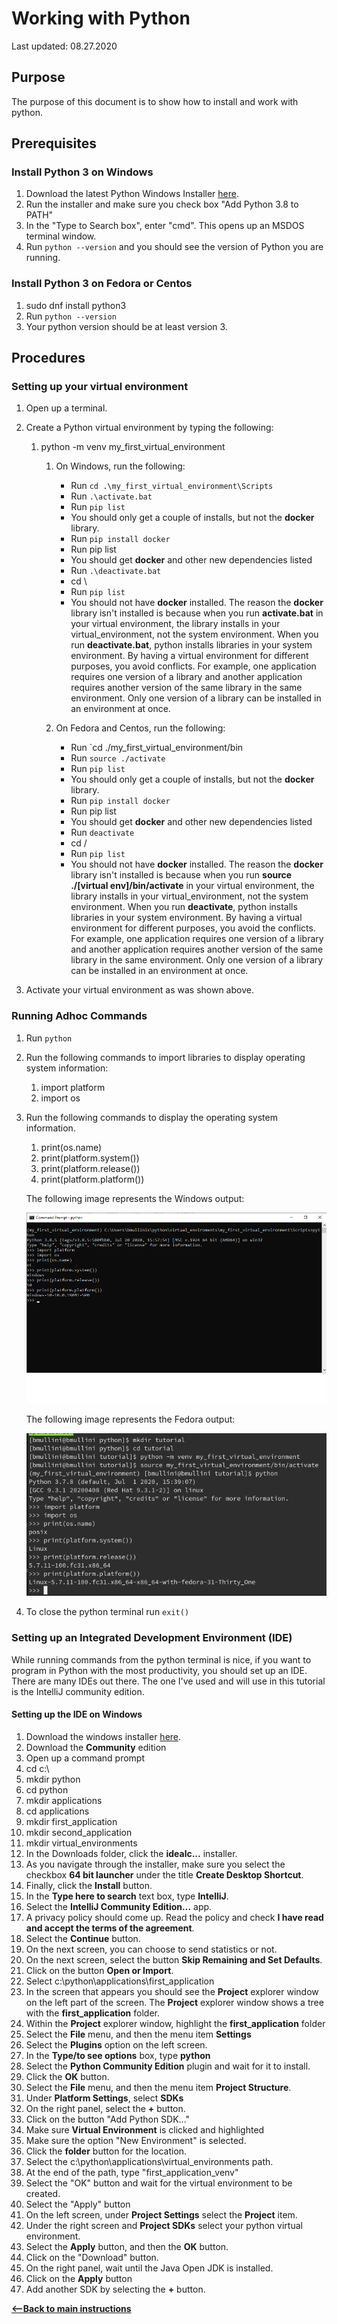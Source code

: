 # Working with Python

Last updated: 08.27.2020

## Purpose

The purpose of this document is to show how to install and work with python.

## Prerequisites

### Install Python 3 on Windows

1. Download the latest Python Windows Installer [here](https://www.python.org/downloads/release/python-385/).
1. Run the installer and make sure you check box "Add Python 3.8 to PATH"
1.  In the "Type to Search box", enter "cmd".
    This opens up an MSDOS terminal window.
1. Run `python --version` and you should see the version of Python you are running.

### Install Python 3 on Fedora or Centos

1. sudo dnf install python3
1. Run `python --version`
1. Your python version should be at least version 3.

## Procedures

### Setting up your virtual environment

1. Open up a terminal.
1. Create a Python virtual environment by typing the following:

    1. python -m venv my_first_virtual_environment
    
        1. On Windows, run the following:
        
              - Run `cd .\my_first_virtual_environment\Scripts`
              - Run `.\activate.bat`
              - Run `pip list`
              - You should only get a couple of installs, but not the **docker** library.
              - Run `pip install docker`
              - Run pip list
              - You should get **docker** and other new dependencies listed
              - Run `.\deactivate.bat`
              - cd \
              - Run `pip list`
              - You should not have **docker** installed.  The reason the **docker** library isn't installed is
                because when you run **activate.bat** in your virtual environment, the library installs 
                in your virtual_environment, not the system environment.  When you run **deactivate.bat**,
                python installs libraries in your system environment.  By having a virtual environment for different
                purposes, you avoid conflicts.  For example, one application requires one version of a library and
                another application requires another version of the same library in the same environment.
                Only one version of a library can be installed in an environment at once.

        1. On Fedora and Centos, run the following:        
              
              - Run `cd ./my_first_virtual_environment/bin
              - Run `source ./activate`
              - Run `pip list`
              - You should only get a couple of installs, but not the **docker** library.
              - Run `pip install docker`
              - Run pip list
              - You should get **docker** and other new dependencies listed
              - Run `deactivate`
              - cd /
              - Run `pip list`
              - You should not have **docker** installed.  The reason the **docker** library isn't installed is
                because when you run **source ./\[virtual env\]/bin/activate** in your virtual environment, 
                the library installs in your virtual_environment, not the system environment.  When you run **deactivate**,
                python installs libraries in your system environment.  By having a virtual environment for different
                purposes, you avoid the conflicts.  For example, one application requires one version of a library and
                another application requires another version of the same library in the same environment.
                Only one version of a library can be installed in an environment at once.
    
1. Activate your virtual environment as was shown above.

### Running Adhoc Commands

1. Run `python` 
1. Run the following commands to import libraries to display operating system information:

    1. import platform
    1. import os  

1. Run the following commands to display the operating system information.

    1. print(os.name)
    1. print(platform.system())
    1. print(platform.release())  
    1. print(platform.platform())

    The following image represents the Windows output:
    
    ![OS output for Windows](../images/python-adhoc-windows-10.png)
    
    The following image represents the Fedora output:
    
    ![OS output for Fedora](../images/python-adhoc-fedora.png)
 
1. To close the python terminal run `exit()`

### Setting up an Integrated Development Environment (IDE)

While running commands from the python terminal is nice, if you want
to program in Python with the most productivity, you should set up
an IDE.  There are many IDEs out there.  The one I've used and will
use in this tutorial is the IntelliJ community edition.

#### Setting up the IDE on Windows

1. Download the windows installer [here](https://www.jetbrains.com/idea/download/#section=linux).
1. Download the **Community** edition
1. Open up a command prompt
1. cd c:\
1. mkdir python
1. cd python
1. mkdir applications
1. cd applications
1. mkdir first_application
1. mkdir second_application
1. mkdir virtual_environments
1. In the Downloads folder, click the **idealc...** installer.
1. As you navigate through the installer, make sure you select the
   checkbox **64 bit launcher** under the title **Create Desktop Shortcut**.
1. Finally, click the **Install** button.
1. In the **Type here to search** text box, type **IntelliJ**.
1. Select the **IntelliJ Community Edition...** app.
1. A privacy policy should come up.  Read the policy and check
   **I have read and accept the terms of the agreement**.
1. Select the **Continue** button.
1. On the next screen, you can choose to send statistics or not.
1. On the next screen, select the button **Skip Remaining and Set Defaults**.
1. Click on the button **Open or Import**.
1. Select c:\python\applications\first_application
1. In the screen that appears you should see the **Project** explorer window 
   on the left part of the screen.  The **Project** explorer window shows
   a tree with the **first_application** folder.
1. Within the **Project** explorer window, highlight the **first_application**
   folder
1. Select the **File** menu, and then the menu item **Settings**
1. Select the **Plugins** option on the left screen.
1. In the **Type/to see options** box, type **python**
1. Select the **Python Community Edition** plugin and wait for it to
   install.
1. Click the **OK** button.
1. Select the **File** menu, and then the menu item **Project Structure**.
1. Under **Platform Settings**, select **SDKs**
1. On the right panel, select the **+** button.
1. Click on the button "Add Python SDK..."
1. Make sure **Virtual Environment** is clicked and highlighted
1. Make sure the option "New Environment" is selected.
1. Click the **folder** button for the location.
1. Select the c:\python\applications\virtual_environments path.
1. At the end of the path, type "first_application_venv"
1. Select the "OK" button and wait for the virtual environment to be
   created.
1. Select the "Apply" button
1. On the left screen, under **Project Settings** select the **Project** item.
1. Under the right screen and **Project SDKs** select your python virtual
   environment.
1. Select the **Apply** button, and then the **OK** button. 
1. Click on the "Download" button.
1. On the right panel, wait until the Java Open JDK is installed.
1. Click on the **Apply** button
1. Add another SDK by selecting the **+** button.






[**<--Back to main instructions**](../readme.md)